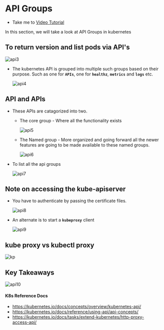 # API Groups
  - Take me to [Video Tutorial](https://kodekloud.com/topic/api-groups/)
  
In this section, we will take a look at API Groups in kubernetes

## To return version and list pods via API's 

 ![api3](api3.PNG)
 
- The kubernetes API is grouped into multiple such groups based on their purpose. Such as one for **`APIs`**, one for **`healthz`**, **`metrics`** and **`logs`** etc.

  ![api4](api4.PNG)
 
## API and APIs
- These APIs are catagorized into two.
  - The core group - Where all the functionality exists
    
    ![api5](api5.PNG)
 
  - The Named group - More organized and going forward all the newer features are going to be made available to these named groups.
  
    ![api6](api6.PNG)
    
- To list all the api groups

  ![api7](api7.PNG)
  
## Note on accessing the kube-apiserver
- You have to authenticate by passing the certificate files.

  ![api8](api8.PNG)
  
- An alternate is to start a **`kubeproxy`** client
  
  ![api9](api9.PNG)
  
## kube proxy vs kubectl proxy
 
  ![kp](kp.PNG)
  
## Key Takeaways

  ![api10](api10.PNG)

#### K8s Reference Docs
- https://kubernetes.io/docs/concepts/overview/kubernetes-api/
- https://kubernetes.io/docs/reference/using-api/api-concepts/
- https://kubernetes.io/docs/tasks/extend-kubernetes/http-proxy-access-api/
